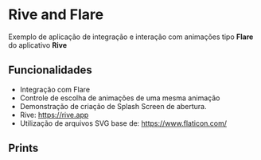 # Rive and Flare

Exemplo de aplicação de integração e interação com animações tipo **Flare** do aplicativo **Rive**

## Funcionalidades

* Integração com Flare
* Controle de escolha de animações de uma mesma animação
* Demonstração de criação de Splash Screen de abertura.
* Rive: https://rive.app
* Utilização de arquivos SVG base de: https://www.flaticon.com/

## Prints


